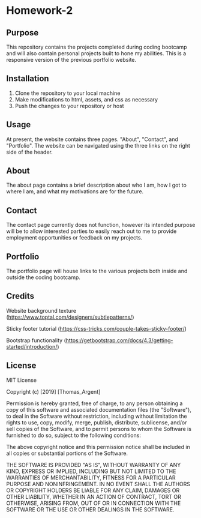# Homework-2

## Purpose

This repository contains the projects completed during coding bootcamp and will also contain personal projects built to hone my abilities. 
This is a responsive version of the previous portfolio website. 

## Installation

1. Clone the repository to your local machine
2. Make modifications to html, assets, and css as necessary
3. Push the changes to your repository or host 

## Usage
At present, the website contains three pages. "About", "Contact", and "Portfolio". 
The website can be navigated using the three links on the right side of the header.

## About
The about page contains a brief description about who I am, how I got to where I am, and what my motivations are for the future. 

## Contact
The contact page currently does not function, however its intended purpose will be to allow interested parties to easily reach out to me to provide employment opportunities or feedback on my projects.

## Portfolio
The portfolio page will house links to the various projects both inside and outside the coding bootcamp. 

## Credits
Website background texture (https://www.toptal.com/designers/subtlepatterns/)

Sticky footer tutorial (https://css-tricks.com/couple-takes-sticky-footer/)

Bootstrap functionality (https://getbootstrap.com/docs/4.3/getting-started/introduction/)

## License
MIT License

Copyright (c) [2019] [Thomas_Argent]

Permission is hereby granted, free of charge, to any person obtaining a copy
of this software and associated documentation files (the "Software"), to deal
in the Software without restriction, including without limitation the rights
to use, copy, modify, merge, publish, distribute, sublicense, and/or sell
copies of the Software, and to permit persons to whom the Software is
furnished to do so, subject to the following conditions:

The above copyright notice and this permission notice shall be included in all
copies or substantial portions of the Software.

THE SOFTWARE IS PROVIDED "AS IS", WITHOUT WARRANTY OF ANY KIND, EXPRESS OR
IMPLIED, INCLUDING BUT NOT LIMITED TO THE WARRANTIES OF MERCHANTABILITY,
FITNESS FOR A PARTICULAR PURPOSE AND NONINFRINGEMENT. IN NO EVENT SHALL THE
AUTHORS OR COPYRIGHT HOLDERS BE LIABLE FOR ANY CLAIM, DAMAGES OR OTHER
LIABILITY, WHETHER IN AN ACTION OF CONTRACT, TORT OR OTHERWISE, ARISING FROM,
OUT OF OR IN CONNECTION WITH THE SOFTWARE OR THE USE OR OTHER DEALINGS IN THE
SOFTWARE.